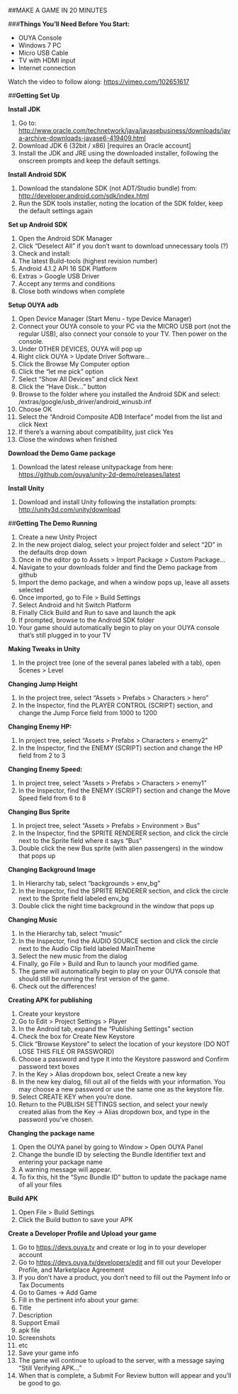 ##MAKE A GAME IN 20 MINUTES

###**Things You’ll Need Before You Start:**
- OUYA Console
- Windows 7 PC
- Micro USB Cable
- TV with HDMI input
- Internet connection

Watch the video to follow along: https://vimeo.com/102651617

##**Getting Set Up**

**Install JDK**

1. Go to: http://www.oracle.com/technetwork/java/javasebusiness/downloads/java-archive-downloads-javase6-419409.html
1. Download JDK 6 (32bit / x86) [requires an Oracle account]
1. Install the JDK and JRE using the downloaded installer, following the onscreen prompts and keep the default settings.


**Install Android SDK**

1. Download the standalone SDK (not ADT/Studio bundle) from: http://developer.android.com/sdk/index.html
1. Run the SDK tools installer, noting the location of the SDK folder, keep the default settings again


**Set up Android SDK** 

1. Open the Android SDK Manager
1. Click “Deselect All” if you don’t want to download unnecessary tools (?)
1. Check and install: 
1. The latest Build-tools (highest revision number) 
1. Android 4.1.2 API 16 SDK Platform
1. Extras > Google USB Driver
1. Accept any terms and conditions
1. Close both windows when complete


**Setup OUYA adb**

1. Open Device Manager (Start Menu - type Device Manager)
1. Connect your OUYA console to your PC via the MICRO USB port (not the regular USB), also connect your console to your TV. Then power on the console.
1. Under OTHER DEVICES, OUYA will pop up
1. Right click OUYA > Update Driver Software…
1. Click the Browse My Computer option
1. Click the “let me pick” option
1. Select “Show All Devices” and click Next
1. Click the “Have Disk…” button
1. Browse to the folder where you installed the Android SDK and select:
<sdk>/extras/google/usb_driver/android_winusb.inf 
1. Choose OK
1. Select the “Android Composite ADB Interface” model from the list and click Next
1. If there’s a warning about compatibility, just click Yes
1. Close the windows when finished

**Download the Demo Game package**

1. Download the latest release unitypackage from here: https://github.com/ouya/unity-2d-demo/releases/latest

**Install Unity**

1. Download and install Unity following the installation prompts: http://unity3d.com/unity/download

##**Getting The Demo Running**

1. Create a new Unity Project
1. In the new project dialog, select your project folder and select “2D” in the defaults drop down
1. Once in the editor go to Assets > Import Package > Custom Package…
1. Navigate to your downloads folder and find the Demo package from github
1. Import the demo package, and when a window pops up, leave all assets selected
1. Once imported, go to File > Build Settings
1. Select Android and hit Switch Platform
1. Finally Click Build and Run to save and launch the apk
1. If prompted, browse to the Android SDK folder
1. Your game should automatically begin to play on your OUYA console that’s still plugged in to your TV


**Making Tweaks in Unity**

1. In the project tree (one of the several panes labeled with a tab), open Scenes > Level

**Changing Jump Height**

1. In the project tree, select “Assets > Prefabs > Characters > hero”
1. In the Inspector, find the PLAYER CONTROL (SCRIPT) section, and change the Jump Force field from 1000 to 1200	

**Changing Enemy HP:**

1. In project tree, select “Assets > Prefabs > Characters > enemy2”
1. In the Inspector, find the ENEMY (SCRIPT) section and change the HP field from 2 to 3

**Changing Enemy Speed:**

1. In project tree, select “Assets > Prefabs > Characters > enemy1”
1. In the Inspector, find the ENEMY (SCRIPT) section and change the Move Speed field from 6 to 8

**Changing Bus Sprite**

1. In project tree, select “Assets > Prefabs > Environment > Bus”
1. In the Inspector, find the SPRITE RENDERER section, and click the circle next to the Sprite field where it says “Bus”
1. Double click the new Bus sprite (with alien passengers) in the window that pops up

**Changing Background Image**

1. In Hierarchy tab, select “backgrounds > env_bg”
1. In the Inspector, find the SPRITE RENDERER section, and click the circle next to the Sprite field labeled env_bg
1. Double click the night time background in the window that pops up

**Changing Music**

1. In the Hierarchy tab, select “music”
1. In the Inspector, find the AUDIO SOURCE section and click the circle next to the Audio Clip field labeled MainTheme
1. Select the new music from the dialog
1. Finally, go File > Build and Run to launch your modified game.
1. The game will automatically begin to play on your OUYA console that should still be running the first version of the game.
1. Check out the differences!

**Creating APK for publishing**

1. Create your keystore
1. Go to Edit > Project Settings > Player
1. In the Android tab, expand the “Publishing Settings” section
1. Check the box for Create New Keystore
1. Click “Browse Keystore” to select the location of your keystore (DO NOT LOSE THIS FILE OR PASSWORD)
1. Choose a password and type it into the Keystore password and Confirm password text boxes
1. In the Key > Alias dropdown box, select Create a new key
1. In the new key dialog, fill out all of the fields with your information. You may choose a new password or use the same one as the keystore file.
1. Select CREATE KEY when you’re done.
1. Return to the PUBLISH SETTINGS section, and select your newly created alias from the Key -> Alias dropdown box, and type in the password you’ve chosen.

**Changing the package name**

1. Open the OUYA panel by going to Window > Open OUYA Panel
1. Change the bundle ID by selecting the Bundle Identifier text and entering your package name
1. A warning message will appear.
1. To fix this, hit the “Sync Bundle ID” button to update the package name of all your files

**Build APK**

1. Open File > Build Settings
1. Click the Build button to save your APK


**Create a Developer Profile and Upload your game**

1. Go to https://devs.ouya.tv and create or log in to your developer account
1. Go to https://devs.ouya.tv/developers/edit and fill out your Developer Profile, and Marketplace Agreement
1. If you don’t have a product, you don’t need to fill out the Payment Info or Tax Documents
1. Go to Games -> Add Game
1. Fill in the pertinent info about your game:
  1. Title
  2. Description
  3. Support Email
  4. apk file
  5. Screenshots
  6. etc
1. Save your game info
1. The game will continue to upload to the server, with a message saying “Still Verifying APK…”
1. When that is complete, a Submit For Review button will appear and you’ll be good to go.
